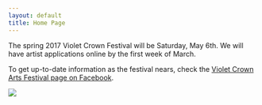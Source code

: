 ```yaml
---
layout: default
title: Home Page
---
```


The spring 2017 Violet Crown Festival will be Saturday, May 6th.  We will have artist applications online by the first week of March.

To get up-to-date information as the festival nears, check the [Violet Crown Arts Festival page on Facebook](https://www.facebook.com/events/102067300252996/).

<img src="7000691842_260e5747fa_b.jpg" class="img-responsive img-rounded">
